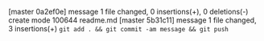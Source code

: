  [master 0a2ef0e] message
 1 file changed, 0 insertions(+), 0 deletions(-)
 create mode 100644 readme.md 
 [master 5b31c11] message
 1 file changed, 3 insertions(+) 
 ```git add . && git commit -am message && git push``` 
